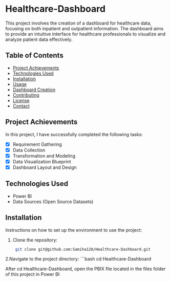# Healthcare-Dashboard 

This project involves the creation of a dashboard for healthcare data, focusing on both inpatient and outpatient information. The dashboard aims to provide an intuitive interface for healthcare professionals to visualize and analyze patient data effectively.


## Table of Contents

- [Project Achievements](#project-achievements)
- [Technologies Used](#technologies-used)
- [Installation](#installation)
- [Usage](#usage)
- [Dashboard Creation](#dashboard-creation)
- [Contributing](#contributing)
- [License](#license)
- [Contact](#contact)

## Project Achievements

In this project, I have successfully completed the following tasks:

- [x] Requirement Gathering
- [x] Data Collection
- [x] Transformation and Modeling
- [x] Data Visualization Blueprint
- [x] Dashboard Layout and Design

## Technologies Used

- Power BI
- Data Sources (Open Source Datasets)


## Installation

Instructions on how to set up the environment to use the project:
1. Clone the repository:
   ```bash
    git clone git@github.com:Samiha128/Healthcare-Dashboard.git
2.Navigate to the project directory:
    ```bash
       cd Healthcare-Dashboard

After cd Healthcare-Dashboard, open the PBIX file located in the files folder of this project in Power BI

   
